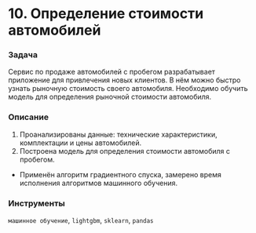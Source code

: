 # 10. Определение стоимости автомобилей

### Задача

Сервис по продаже автомобилей с пробегом разрабатывает приложение для привлечения новых клиентов. В нём можно быстро узнать рыночную стоимость своего автомобиля. Необходимо обучить модель для определения рыночной стоимости автомобиля.

### Описание

1. Проанализированы данные: технические характеристики, комплектации и цены автомобилей.
2. Построена модель для определения стоимости автомобиля с пробегом.

* Применён алгоритм градиентного спуска, замерено время исполнения алгоритмов машинного обучения.

### Инструменты

`машинное обучение`, `lightgbm`, `sklearn`, `pandas`